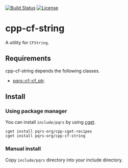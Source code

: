[![Build Status](https://travis-ci.org/pqrs-org/cpp-cf-string.svg?branch=master)](https://travis-ci.org/pqrs-org/cpp-cf-string)
[![License](https://img.shields.io/badge/license-Boost%20Software%20License-blue.svg)](https://github.com/pqrs-org/cpp-cf-string/blob/master/LICENSE.md)

# cpp-cf-string

A utility for `CFString`.

## Requirements

cpp-cf-string depends the following classes.

- [pqrs::cf::cf_ptr](https://github.com/pqrs-org/cpp-cf-cf_ptr).

## Install

### Using package manager

You can install `include/pqrs` by using [cget](https://github.com/pfultz2/cget).

```shell
cget install pqrs-org/cpp-cget-recipes
cget install pqrs-org/cpp-cf-string
```

### Manual install

Copy `include/pqrs` directory into your include directory.

